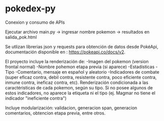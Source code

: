 # pokedex-py
Conexion y consumo de APIs

Ejecutar archivo main.py -> ingresar nombre pokemon -> resultados en salida_pok.html

Se utlizan librerias json y requests para obtención de datos desde PokéApi, documentación disponible en : https://pokeapi.co/docs/v2.

El proyecto incluye la renderización de:
-Imagen del pokemon (version frontal normal)
-Nombre pohemon etapa previa (si aparece)
-Estadísticas
-Tipo
-Comentario, mensaje en español y aleatorio
-Indicadores de combate (super eficaz contra, debil contra, resistente contra, poco eficiente contra, inmune contra, ineficaz contra, etc).
Renderización condicionada a las caractéristicas de cada pokemon, según su tipo. Si no posee algunos de estos indicadores, no aparece la etiqueta ni el tipo (ej. Magmar no tiene el indicador "ineficiente contra")

Incluye modularización: validacion, generacion span, generacion comentarios, obtencion etapa previa, entre otros.
